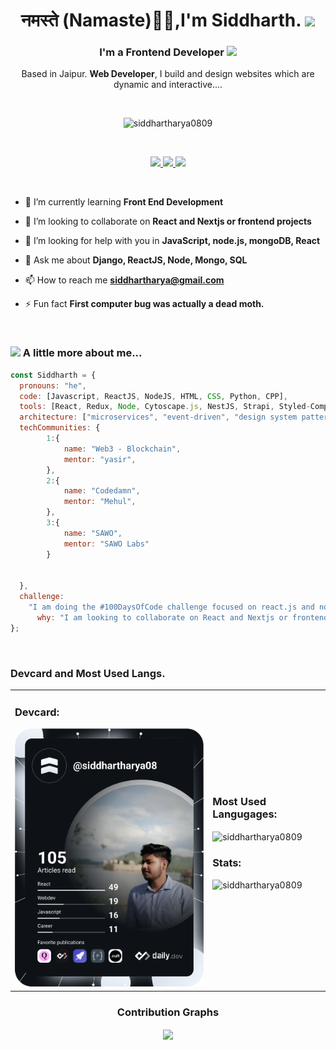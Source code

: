 <h1 align="center">
	नमस्ते (Namaste)🙏🏻,I'm Siddharth.
	<img src="https://media.giphy.com/media/mGcNjsfWAjY5AEZNw6/giphy.gif" width="50" />
</h1>

<h3 align="center">
	I'm a Frontend Developer
	<img src="https://media.giphy.com/media/WUlplcMpOCEmTGBtBW/giphy.gif" width="30">
</h3>

<p align="center"> Based in Jaipur. <B>Web Developer</B>, I build and design websites which are dynamic and interactive....
</p>

<br>

<div>
	<p align="center">
		<img src="https://komarev.com/ghpvc/?username=siddhartharya0809&label=Profile%20views&color=0e75b6&style=flat" alt="siddhartharya0809" />
	</p>
</div>

<br>

<div>
	<p align="center">
		<a href="https://twitter.com/_siddhartharya_">
			<img src="https://img.shields.io/twitter/follow/_siddhartharya_?label=Twitter&logo=twitter&style=for-the-badge&color=blue" />
		</a>
		<a href="https://www.linkedin.com/in/siddhartharya084/">
			<img src="https://img.shields.io/badge/linkedin-linkedin-blue?logo=linkedin&style=for-the-badge&color=blue" />
		</a>
		<a href="https://www.instagram.com/_siddharth.arya_">
			<img src="https://img.shields.io/badge/instagram-instagram-blue?logo=instagram&style=for-the-badge&color=blue" />
		</a>
	</p>
</div>

<br>

- 🌱 I’m currently learning **Front End Development**

- 👯 I’m looking to collaborate on **React and Nextjs or frontend projects**

- 🤝 I’m looking for help with you in **JavaScript, node.js, mongoDB, React**

- 💬 Ask me about **Django, ReactJS, Node, Mongo, SQL**

- 📫 How to reach me **siddhartharya@gmail.com**

- ⚡ Fun fact **First computer bug was actually a dead moth.**

<br>

### <img src="https://media.giphy.com/media/VgCDAzcKvsR6OM0uWg/giphy.gif" width="50"> A little more about me...

```javascript
const Siddharth = {
  pronouns: "he",
  code: [Javascript, ReactJS, NodeJS, HTML, CSS, Python, CPP],
  tools: [React, Redux, Node, Cytoscape.js, NestJS, Strapi, Styled-Components, Jest, HubSpot CMS,
  architecture: ["microservices", "event-driven", "design system pattern"],
  techCommunities: {
	  	1:{
		    name: "Web3 - Blockchain",
    		mentor: "yasir",
		},
		2:{
		    name: "Codedamn",
			mentor: "Mehul",
		},
		3:{
			name: "SAWO",
			mentor: "SAWO Labs"
		}


  },
  challenge:
    "I am doing the #100DaysOfCode challenge focused on react.js and node.js. I am looking to learn more about the web and blockchain.",
	  why: "I am looking to collaborate on React and Nextjs or frontend projects.",
};
```

<br>
<div>
	<h3>Devcard and Most Used Langs.</h3>
	<table>
	<tr>
		<td>
			<h3>Devcard:</h3>
			<a href="https://app.daily.dev/siddhartharya08">
				<img src="https://github.com/siddhartharya0809/siddhartharya0809/blob/main/devcard.svg" width="400" alt="Siddharth Arya's Dev Card"/>
			</a>
		</td>
		<td>
			<h3>Most Used Langugages:</h3>
			<p>
				<img align="center" src="https://github-readme-stats.vercel.app/api/top-langs?username=siddhartharya0809&show_icons=true&locale=en&layout=compact&theme=radical" alt="siddhartharya0809" />
			</p>
			<h3>Stats:</h3>
			<p>
				<img src="https://github-readme-stats.vercel.app/api?username=siddhartharya0809&show_icons=true&theme=radical" alt="siddhartharya0809">
			</p>
		</td>
	</tr>
</table>
</div>

<div align="center">
	<h3>Contribution Graphs</h3>
	<p>
    <a href="https://twitter.com/siddhartharya0809">
    <img align="center" src="https://activity-graph.herokuapp.com/graph?username=siddhartharya0809&theme=dracula" />
  </a>
</p>

</div>
